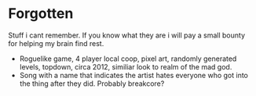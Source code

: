 # Forgotten
Stuff i cant remember. If you know what they are i will pay a small bounty for helping my brain find rest.

- Roguelike game, 4 player local coop, pixel art, randomly generated levels, topdown, circa 2012, similiar look to realm of the mad god.
- Song with a name that indicates the artist hates everyone who got into the thing after they did. Probably breakcore?
